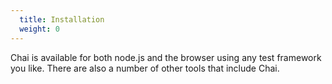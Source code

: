 ```yaml
---
  title: Installation
  weight: 0
---
```


Chai is available for both node.js and the browser using any
test framework you like. There are also a number of other tools
that include Chai.
